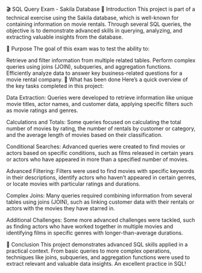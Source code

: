 🎬 SQL Query Exam - Sakila Database
👋 Introduction
This project is part of a technical exercise using the Sakila database, which is well-known for containing information on movie rentals. Through several SQL queries, the objective is to demonstrate advanced skills in querying, analyzing, and extracting valuable insights from the database.

🎯 Purpose
The goal of this exam was to test the ability to:

Retrieve and filter information from multiple related tables.
Perform complex queries using joins (JOIN), subqueries, and aggregation functions.
Efficiently analyze data to answer key business-related questions for a movie rental company.
📌 What has been done
Here’s a quick overview of the key tasks completed in this project:

Data Extraction: Queries were developed to retrieve information like unique movie titles, actor names, and customer data, applying specific filters such as movie ratings and genres.

Calculations and Totals: Some queries focused on calculating the total number of movies by rating, the number of rentals by customer or category, and the average length of movies based on their classification.

Conditional Searches: Advanced queries were created to find movies or actors based on specific conditions, such as films released in certain years or actors who have appeared in more than a specified number of movies.

Advanced Filtering: Filters were used to find movies with specific keywords in their descriptions, identify actors who haven’t appeared in certain genres, or locate movies with particular ratings and durations.

Complex Joins: Many queries required combining information from several tables using joins (JOIN), such as linking customer data with their rentals or actors with the movies they have starred in.

Additional Challenges: Some more advanced challenges were tackled, such as finding actors who have worked together in multiple movies and identifying films in specific genres with longer-than-average durations.

🎉 Conclusion
This project demonstrates advanced SQL skills applied in a practical context. From basic queries to more complex operations, techniques like joins, subqueries, and aggregation functions were used to extract relevant and valuable data insights. An excellent practice in SQL!

